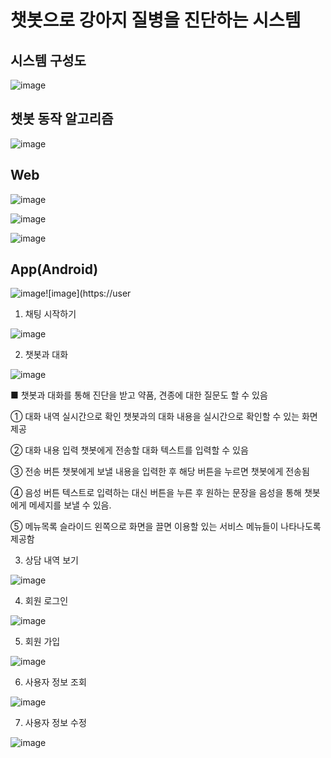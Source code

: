 # 챗봇으로 강아지 질병을 진단하는 시스템
## 시스템 구성도

![image](https://user-images.githubusercontent.com/32058390/161827585-07c6a2c8-0cfd-4b30-a797-67719579b618.png)

## 챗봇 동작 알고리즘
![image](https://user-images.githubusercontent.com/32058390/161625151-bcc20ca4-cd5a-4358-9f90-f30f078e9cbd.png)

## Web

![image](https://user-images.githubusercontent.com/32058390/161827976-7eba8001-f6fd-411e-bed4-d1f7d9909d83.png)

![image](https://user-images.githubusercontent.com/32058390/161827988-a6361614-2eb7-4faf-894e-26578dc4f723.png)

![image](https://user-images.githubusercontent.com/32058390/161827997-e61c3a07-ff21-4ecd-afa0-17ee12e58732.png)


## App(Android)

![image](https://user-images.githubusercontent.com/32058390/161828007-ab511d2f-217d-4eb1-b333-bfdbd39466f3.png)![image](https://user

1. 채팅 시작하기

![image](https://user-images.githubusercontent.com/32058390/164482105-c14db88c-5cc4-4ead-baaa-73ace7edbfa3.png)

2. 챗봇과 대화

![image](https://user-images.githubusercontent.com/32058390/164482252-855d3c36-e29a-4402-b7ea-ff766bfa4b82.png)

■ 챗봇과 대화를 통해 진단을 받고 약품, 견종에 대한 질문도 할 수 있음

① 대화 내역 실시간으로 확인
챗봇과의 대화 내용을 실시간으로 확인할 수 있는 화면 제공

② 대화 내용 입력
챗봇에게 전송할 대화 텍스트를 입력할 수 있음

③ 전송 버튼
챗봇에게 보낼 내용을 입력한 후 해당 버튼을 누르면 챗봇에게 전송됨

④ 음성 버튼
텍스트로 입력하는 대신 버튼을 누른 후 원하는 문장을 음성을 통해 챗봇에게 메세지를 보낼 수 있음.

⑤ 메뉴목록 슬라이드
왼쪽으로 화면을 끌면 이용할 있는 서비스 메뉴들이 나타나도록 제공함


3. 상담 내역 보기

![image](https://user-images.githubusercontent.com/32058390/164482418-f8fcd2a3-e90a-4c3f-9681-0cb79392275c.png)


4. 회원 로그인

![image](https://user-images.githubusercontent.com/32058390/164482139-b2d00708-571d-4aa4-9709-68ed1bb5a428.png)

5. 회원 가입

![image](https://user-images.githubusercontent.com/32058390/164482549-8fab58c1-9773-4ac2-9ab7-c5e8c1c5f060.png)

6. 사용자 정보 조회

![image](https://user-images.githubusercontent.com/32058390/164482610-6e52c235-c7fe-4863-9eba-865c8bd1dc8f.png)

7. 사용자 정보 수정

![image](https://user-images.githubusercontent.com/32058390/164482718-9dfd7e45-8fa0-4b60-88f1-cc7e65e3fb9a.png)


